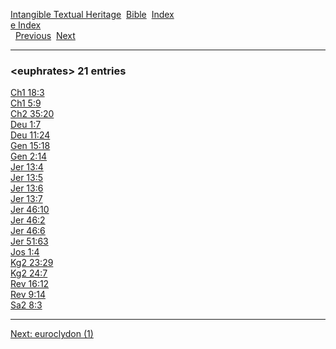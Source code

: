 [Intangible Textual Heritage](../../index)  [Bible](../index) 
[Index](index)   
[e Index](_e_)  
  [Previous](c03892)  [Next](c03894) 

------------------------------------------------------------------------

### &lt;euphrates&gt; 21 entries

[Ch1 18:3](../kjv/ch1018.htm#003)  
[Ch1 5:9](../kjv/ch1005.htm#009)  
[Ch2 35:20](../kjv/ch2035.htm#020)  
[Deu 1:7](../kjv/deu001.htm#007)  
[Deu 11:24](../kjv/deu011.htm#024)  
[Gen 15:18](../kjv/gen015.htm#018)  
[Gen 2:14](../kjv/gen002.htm#014)  
[Jer 13:4](../kjv/jer013.htm#004)  
[Jer 13:5](../kjv/jer013.htm#005)  
[Jer 13:6](../kjv/jer013.htm#006)  
[Jer 13:7](../kjv/jer013.htm#007)  
[Jer 46:10](../kjv/jer046.htm#010)  
[Jer 46:2](../kjv/jer046.htm#002)  
[Jer 46:6](../kjv/jer046.htm#006)  
[Jer 51:63](../kjv/jer051.htm#063)  
[Jos 1:4](../kjv/jos001.htm#004)  
[Kg2 23:29](../kjv/kg2023.htm#029)  
[Kg2 24:7](../kjv/kg2024.htm#007)  
[Rev 16:12](../kjv/rev016.htm#012)  
[Rev 9:14](../kjv/rev009.htm#014)  
[Sa2 8:3](../kjv/sa2008.htm#003)  

------------------------------------------------------------------------

[Next: euroclydon (1)](c03894)
